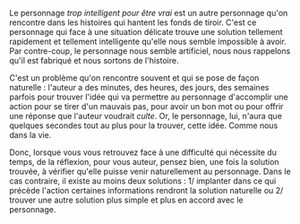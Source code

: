 <!-- Page: #453 Trop intelligent pour être vrai -->

Le personnage *trop intelligent pour être vrai* est un autre personnage qu'on rencontre dans les histoires qui hantent les fonds de tiroir. C'est ce personnage qui face à une situation délicate trouve une solution tellement rapidement et tellement intelligente qu'elle nous semble impossible à avoir. Par contre-coup, le personnage nous semble artificiel, nous nous rappelons qu'il est fabriqué et nous sortons de l'histoire.

C'est un problème qu'on rencontre souvent et qui se pose de façon naturelle : l'auteur a des minutes, des heures, des jours, des semaines parfois pour trouver l'idée qui va permettre au personnage d'accomplir une action pour se tirer d'un mauvais pas, pour avoir un bon mot ou pour offrir une réponse que l'auteur voudrait *culte*. Or, le personnage, lui, n'aura que quelques secondes tout au plus pour la trouver, cette idée. Comme nous dans la vie.

Donc, lorsque vous vous retrouvez face à une difficulté qui nécessite du temps, de la réflexion, pour vous auteur, pensez bien, une fois la solution trouvée, à vérifier qu'elle puisse venir naturellement au personnage. Dans le cas contraire, il existe au moins deux solutions : 1/ implanter dans ce qui précède l'action certaines informations rendront la solution naturelle ou 2/ trouver une autre solution plus simple et plus en accord avec le personnage.